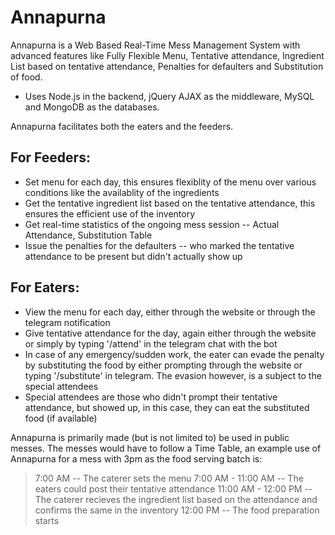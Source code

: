 # Annapurna
Annapurna is a Web Based Real-Time Mess Management System with advanced features like Fully Flexible Menu, Tentative attendance, Ingredient List based on tentative attendance, Penalties for defaulters and Substitution of food. 
- Uses Node.js in the backend, jQuery AJAX as the middleware,  MySQL and MongoDB as the databases. 

Annapurna facilitates both the eaters and the feeders.
## For Feeders:
- Set menu for each day, this ensures flexiblity of the menu over various conditions like the availablity of the ingredients
- Get the tentative ingredient list based on the tentative attendance, this ensures the efficient use of the inventory
- Get real-time statistics of the ongoing mess session -- Actual Attendance, Substitution Table
- Issue the penalties for the defaulters -- who marked the tentative attendance to be present but didn't actually show up

## For Eaters:
- View the menu for each day, either through the website or through the telegram notification
- Give tentative attendance for the day, again either through the website or simply by typing '/attend' in the telegram chat with the bot
- In case of any emergency/sudden work, the eater can evade the penalty by substituting the food by either prompting through the website or typing '/substitute' in telegram. The evasion however, is a subject to the special attendees
- Special attendees are those who didn't prompt their tentative attendance, but showed up, in this case, they can eat the substituted food (if available)

Annapurna is primarily made (but is not limited to) be used in public messes. The messes would have to follow a Time Table, an example use of Annapurna for a mess with 3pm as the food serving batch is:
> 7:00 AM -- The caterer sets the menu
> 7:00 AM - 11:00 AM -- The eaters could post their tentative attendance
> 11:00 AM - 12:00 PM -- The caterer recieves the ingredient list based on the attendance and confirms the same in the inventory
> 12:00 PM -- The food preparation starts
